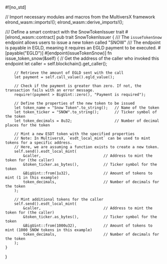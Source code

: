 #![no_std]

// Import necessary modules and macros from the MultiversX framework
elrond_wasm::imports!();
elrond_wasm::derive_imports!();

/// Define a smart contract with the SnowTokenIssuer trait
#[elrond_wasm::contract]
pub trait SnowTokenIssuer {
    /// The `issueTokenSnow` endpoint allows users to issue a new token called "SNOW"
    /// The endpoint is payable in EGLD, meaning it requires an EGLD payment to be executed.
    #[payable("EGLD")]
    #[endpoint(issueTokenSnow)]
    fn issue_token_snow(&self) {
        // Get the address of the caller who invoked this endpoint
        let caller = self.blockchain().get_caller();

        // Retrieve the amount of EGLD sent with the call
        let payment = self.call_value().egld_value();
        
        // Check if the payment is greater than zero. If not, the transaction fails with an error message.
        require!(payment > BigUint::zero(), "Payment is required");

        // Define the properties of the new token to be issued
        let token_name = "Snow Token".to_string();   // Name of the token
        let token_ticker = "SNOW".to_string();       // Ticker symbol of the token
        let token_decimals = 8u32;                   // Number of decimal places for the token

        // Mint a new ESDT token with the specified properties
        // Note: In MultiversX, `esdt_local_mint` can be used to mint tokens for a specific address.
        // Here, we are assuming a function exists to create a new token.
        self.send().esdt_local_mint(
            &caller,                            // Address to mint the token for (the caller)
            &token_ticker.as_bytes(),           // Ticker symbol for the token
            &BigUint::from(1u32),               // Amount of tokens to mint (1 in this example)
            token_decimals,                     // Number of decimals for the token
        );

        // Mint additional tokens for the caller
        self.send().esdt_local_mint(
            &caller,                            // Address to mint the token for (the caller)
            &token_ticker.as_bytes(),           // Ticker symbol for the token
            &BigUint::from(1000u32),            // Amount of tokens to mint (1000 SNOW tokens in this example)
            token_decimals,                     // Number of decimals for the token
        );
    }
}